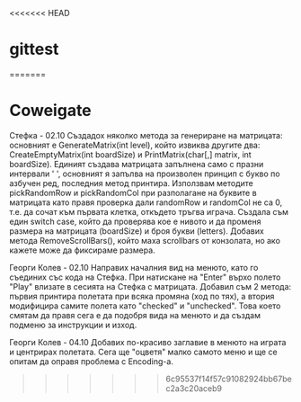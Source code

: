 <<<<<<< HEAD
# gittest
=======
# Coweigate
Стефка - 02.10
Създадох няколко метода за генериране на матрицата: основният е GenerateMatrix(int level), който извиква другите два: 
CreateEmptyMatrix(int boardSize) и PrintMatrix(char[,] matrix, int boardSize). 
Единият създава матрицата запълнена само с празни интервали ' ', основният я запълва на произволен принцип 
с букво по азбучен ред, последния метод принтира. 
Използвам методите pickRandomRow и pickRandomCol при разполагане на буквите в матрицата като правя проверка дали randomRow и 
randomCol не са 0, т.е. да сочат към първата клетка, откъдето тръгва играча.
Създала съм един switch case, който да проверява кое е нивото и да променя размера на матрицата (boardSize) и броя букви (letters).
Добавих метода RemoveScrollBars(), който маха scrollbars от конзолата, но ако кажете може да фиксираме размера.

Георги Колев - 02.10
Направих началния вид на менюто, като го съединих със кода на Стефка. При натискане на "Enter" върхо полето "Play" влизате в сесията на Стефка с матрицата. 
Добавил съм 2 метода: първия принтира полетата при всяка промяна (ход по тях), а втория модифицира самите полета като "checked" и "unchecked". 
Това което смятам да правя сега е да подобря вида на менюто и да създам подменю за инструкции и изход.

Георги Колев - 04.10
Добавих по-красиво заглавие в менюто на играта и центрирах полетата. Сега ще "оцветя" малко самото меню и ще се опитам да оправя проблема с Encoding-а.



>>>>>>> 6c95537f14f57c91082924bb67bec2a3c20aceb9
